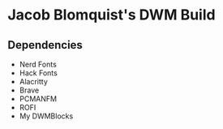 # Jacob Blomquist's DWM Build

## Dependencies

* Nerd Fonts
* Hack Fonts
* Alacritty
* Brave
* PCMANFM
* ROFI
* My DWMBlocks


